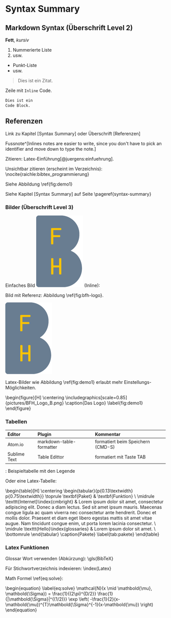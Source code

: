 
Syntax Summary
========================

## Markdown Syntax (Überschrift Level 2)
**Fett**, *kursiv*

1. Nummerierte Liste
2. usw.

* Punkt-Liste
* usw.

> Dies ist ein Zitat.  

Zeile mit `Inline` Code.

    Dies ist ein
    Code Block.

## Referenzen

Link zu Kapitel [Syntax Summary] oder Überschrift [Referenzen]

Fussnote^[Inlines notes are easier to write, since
you don't have to pick an identifier and move down to type the
note.]

Zitieren: Latex-Einführung[@juergens:einfuehrung].

Unsichtbar zitieren (erscheint im Verzeichnis): \nocite{raichle:bibtex_programmierung}

Siehe Abbildung \ref{fig:demo1}

Siehe Kapitel [Syntax Summary] auf Seite \pageref{syntax-summary}


### Bilder (Überschrift Level 3)

Einfaches Bild ![BFH Logo](pictures/BFH_Logo_B.png) (Inline):

Bild mit Referenz: Abbildung \ref{fig:bfh-logo}.

![BFH Logo \label{fig:bfh-logo}](pictures/BFH_Logo_B.png)

Latex-Bilder wie Abbildung \ref{fig:demo1} erlaubt mehr Einstellungs-Möglichkeiten.

\begin{figure}[H]
    \centering
        \includegraphics[scale=0.85]{pictures/BFH_Logo_B.png}
    \caption{Das Logo}
    \label{fig:demo1}
\end{figure}

### Tabellen

| **Editor**   | **Plugin**               | **Kommentar**                     |
|:-------------|:-------------------------|:----------------------------------|
| Atom.io      | markdown-table-formatter | formatiert beim Speichern (CMD-S) |
| Sublime Text | Table Edittor            | formatiert mit Taste TAB          |

: Beispieltabelle mit den Legende


Oder eine Latex-Tabelle:

\begin{table}[H]
	\centering
		\begin{tabular}{p{0.13\textwidth} p{0.75\textwidth}} \toprule
			\textbf{Paket} & \textbf{Funktion} \\ \midrule
			\texttt{Internet}\index{cmbright} & Lorem ipsum dolor sit amet, consectetur adipiscing elit. Donec a diam lectus. Sed sit amet ipsum mauris. Maecenas congue ligula ac quam viverra nec consectetur ante hendrerit. Donec et mollis dolor. Praesent et diam eget libero egestas mattis sit amet vitae augue. Nam tincidunt congue enim, ut porta lorem lacinia consectetur.  \\ \midrule
			\texttt{Hello}\index{glossaries} & Lorem ipsum dolor sit amet. \\ \bottomrule
		\end{tabular}
	\caption{Pakete}
	\label{tab:pakete}
\end{table}


### Latex Funktionen

Glossar Wort verwenden (Abkürzung): \gls{BibTeX}

Für Stichwortverzeichnis indexieren: \index{Latex}

Math Formel \ref{eq:solve}:

\begin{equation} \label{eq:solve}
	\mathcal{N}(x \mid \mathbold{\mu}, \mathbold{\Sigma}) = \frac{1}{(2\pi)^{D/2}} \frac{1}{|\mathbold{\Sigma}|^{(1/2)}} \exp \left( -\frac{1}{2}(x-\mathbold{\mu})^{T}\mathbold{\Sigma}^{-1}(x-\mathbold{\mu}) \right)
\end{equation}
